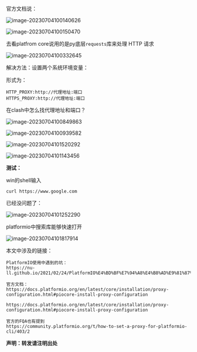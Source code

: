 官方文档说：

![image-20230704100140626](https://img2023.cnblogs.com/blog/2501991/202307/2501991-20230723124128027-1087854625.png)

![image-20230704100150470](https://img2023.cnblogs.com/blog/2501991/202307/2501991-20230723124128396-819804643.png)

去看platfrom core说用的是py底层`requests`库来处理 HTTP 请求

![image-20230704100332645](https://img2023.cnblogs.com/blog/2501991/202307/2501991-20230723124127785-653202206.png)

解决方法：设置两个系统环境变量：

形式为：

```
HTTP_PROXY:http://代理地址:端口
HTTPS_PROXY:http://代理地址:端口
```

在clash中怎么找代理地址和端口？

![image-20230704100849863](https://img2023.cnblogs.com/blog/2501991/202307/2501991-20230723124127906-2125129675.png)

![image-20230704100939582](https://img2023.cnblogs.com/blog/2501991/202307/2501991-20230723124127816-1984812629.png)

![image-20230704101520292](https://img2023.cnblogs.com/blog/2501991/202307/2501991-20230723124128420-2131883637.png)

![image-20230704101143456](https://img2023.cnblogs.com/blog/2501991/202307/2501991-20230723124127852-226947610.png)

**测试：**

win的shell输入

```
curl https://www.google.com
```

已经没问题了：

![image-20230704101252290](https://img2023.cnblogs.com/blog/2501991/202307/2501991-20230723124128421-1822403774.png)

platformio中搜索库能够快速打开

![image-20230704101817914](https://img2023.cnblogs.com/blog/2501991/202307/2501991-20230723124127945-762248406.png)





本文中涉及的链接：

```
PlatformIO使用中遇到的坑：
https://nu-ll.github.io/2021/02/24/PlatformIO%E4%BD%BF%E7%94%A8%E4%B8%AD%E9%81%87%E5%88%B0%E7%9A%84%E5%9D%91/

官方文档：
https://docs.platformio.org/en/latest/core/installation/proxy-configuration.html#piocore-install-proxy-configuration	

https://docs.platformio.org/en/latest/core/installation/proxy-configuration.html#piocore-install-proxy-configuration

官方的FQA也有提到
https://community.platformio.org/t/how-to-set-a-proxy-for-platformio-cli/403/2
```







**声明：转发请注明出处**
